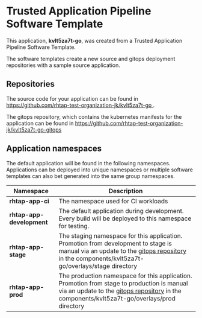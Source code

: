 # Trusted Application Pipeline Software Template

This application, **kvlt5za7t-go**, was created from a Trusted Application Pipeline Software Template.

The software templates create a new source and gitops deployment repositories with a sample source application. 

## Repositories

The source code for your application can be found in [https://github.com/rhtap-test-organization-jk/kvlt5za7t-go ](https://github.com/rhtap-test-organization-jk/kvlt5za7t-go ).
 
The gitops repository, which contains the kubernetes manifests for the application can be found in 
[https://github.com/rhtap-test-organization-jk/kvlt5za7t-go-gitops ](https://github.com/rhtap-test-organization-jk/kvlt5za7t-go-gitops ) 

## Application namespaces 

The default application will be found in the following namespaces. Applications can be deployed into unique namespaces or multiple software templates can also bet generated into the same group namespaces.  

|  Namespace   |  Description   |  
| -------- | -------- |
| **rhtap-app-ci** | The namespace used for CI workloads |
| **rhtap-app-development** | The default application during development. Every build will be deployed to this namespace for testing. |
| **rhtap-app-stage** | The staging namespace for this application. Promotion from development to stage is manual via an update to the [gitops repository](https://github.com/rhtap-test-organization-jk/kvlt5za7t-go-gitops ) in the components/kvlt5za7t-go/overlays/stage directory |
| **rhtap-app-prod** | The production namespace for this application. Promotion from stage to production is manual via an update to the [gitops repository](https://github.com/rhtap-test-organization-jk/kvlt5za7t-go-gitops ) in the components/kvlt5za7t-go/overlays/prod directory |